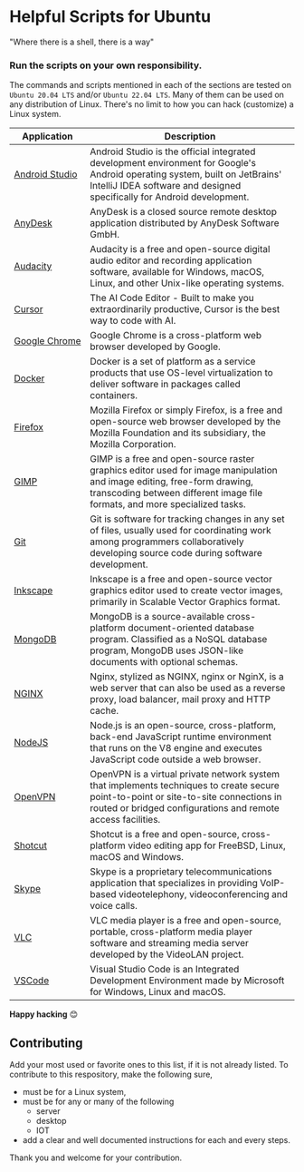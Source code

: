 # Helpful Scripts for Ubuntu

"Where there is a shell, there is a way"

### Run the scripts on your own responsibility.

The commands and scripts mentioned in each of the sections are tested on `Ubuntu 20.04 LTS` and/or `Ubuntu 22.04 LTS`. Many of them can be used on any distribution of Linux. There's no limit to how you can hack (customize) a Linux system.


| Application | Description |
| ----------- | ------ |
| [Android Studio](/android-studio) | Android Studio is the official integrated development environment for Google's Android operating system, built on JetBrains' IntelliJ IDEA software and designed specifically for Android development. |
| [AnyDesk](/anydesk) | AnyDesk is a closed source remote desktop application distributed by AnyDesk Software GmbH. |
| [Audacity](/audacity) | Audacity is a free and open-source digital audio editor and recording application software, available for Windows, macOS, Linux, and other Unix-like operating systems. |
| [Cursor](/cursor) | The AI Code Editor - Built to make you extraordinarily productive, Cursor is the best way to code with AI. |
| [Google&nbsp;Chrome](/chrome) | Google Chrome is a cross-platform web browser developed by Google. |
| [Docker](/docker) | Docker is a set of platform as a service products that use OS-level virtualization to deliver software in packages called containers. |
| [Firefox](/firefox) | Mozilla Firefox or simply Firefox, is a free and open-source web browser developed by the Mozilla Foundation and its subsidiary, the Mozilla Corporation. |
| [GIMP](/gimp) | GIMP is a free and open-source raster graphics editor used for image manipulation and image editing, free-form drawing, transcoding between different image file formats, and more specialized tasks. |
| [Git](/git) | Git is software for tracking changes in any set of files, usually used for coordinating work among programmers collaboratively developing source code during software development. |
| [Inkscape](/inkscape) | Inkscape is a free and open-source vector graphics editor used to create vector images, primarily in Scalable Vector Graphics format. |
| [MongoDB](/mongodb) | MongoDB is a source-available cross-platform document-oriented database program. Classified as a NoSQL database program, MongoDB uses JSON-like documents with optional schemas. |
| [NGINX](/nginx) | Nginx, stylized as NGINX, nginx or NginX, is a web server that can also be used as a reverse proxy, load balancer, mail proxy and HTTP cache. |
| [NodeJS](/nodejs) | Node.js is an open-source, cross-platform, back-end JavaScript runtime environment that runs on the V8 engine and executes JavaScript code outside a web browser. |
| [OpenVPN](/openvpn) | OpenVPN is a virtual private network system that implements techniques to create secure point-to-point or site-to-site connections in routed or bridged configurations and remote access facilities. |
| [Shotcut](/shotcut) | Shotcut is a free and open-source, cross-platform video editing app for FreeBSD, Linux, macOS and Windows. |
| [Skype](/skype) | Skype is a proprietary telecommunications application that specializes in providing VoIP-based videotelephony, videoconferencing and voice calls. |
| [VLC](/vlc) | VLC media player is a free and open-source, portable, cross-platform media player software and streaming media server developed by the VideoLAN project. |
| [VSCode](/vscode) | Visual Studio Code is an Integrated Development Environment made by Microsoft for Windows, Linux and macOS. |

**Happy hacking** 😊


## Contributing

Add your most used or favorite ones to this list, if it is not already listed. To contribute to this respository, make the following sure,

- must be for a Linux system,
- must be for any or many of the following
  - server
  - desktop
  - IOT
- add a clear and well documented instructions for each and every steps.

Thank you and welcome for your contribution.

